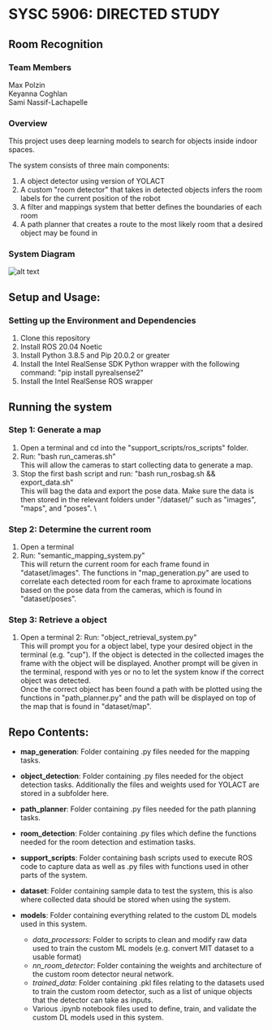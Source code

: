 # SYSC 5906: DIRECTED STUDY
## Room Recognition
### Team Members
Max Polzin  
Keyanna Coghlan  
Sami Nassif-Lachapelle  


### Overview
This project uses deep learning models to search for objects inside indoor spaces.

The system consists of three main components:
1. A object detector using version of YOLACT
2. A custom "room detector" that takes in detected objects infers the room labels for the current position of the robot
3. A filter and mappings system that better defines the boundaries of each room
4. A path planner that creates a route to the most likely room that a desired object may be found in

### System Diagram
![alt text](https://github.com/MaxPolzinCU/room-recognition/blob/main/images/systemOverview.png)

## Setup and Usage:
### Setting up the Environment and Dependencies
1. Clone this repository
2. Install ROS 20.04 Noetic
3. Install Python 3.8.5 and Pip 20.0.2 or greater
4. Install the Intel RealSense SDK Python wrapper with the following command: "pip install pyrealsense2"
5. Install the Intel RealSense ROS wrapper

## Running the system
### Step 1: Generate a map
1. Open a terminal and cd into the "support_scripts/ros_scripts" folder.
2. Run: "bash run_cameras.sh" \
This will allow the cameras to start collecting data to generate a map.   
4. Stop the first bash script and run: "bash run_rosbag.sh && export_data.sh" \
This will bag the data and export the pose data. Make sure the data is then stored in the relevant folders under "/dataset/" such as "images", "maps", and "poses". \

### Step 2: Determine the current room
1. Open a terminal
2. Run: "semantic_mapping_system.py" \
This will return the current room for each frame found in "dataset/images". The functions in "map_generation.py" are used to correlate
each detected room for each frame to aproximate locations based on the pose data from the cameras, which is found in "dataset/poses".

### Step 3: Retrieve a object
1. Open a terminal
2: Run: "object_retrieval_system.py" \
This will prompt you for a object label, type your desired object in the terminal (e.g. "cup"). If the object is detected in the collected images
the frame with the object will be displayed. Another prompt will be given in the terminal, respond with yes or no to let the system know if the 
correct object was detected. \
Once the correct object has been found a path with be plotted using the functions in "path_planner.py" and the path will be displayed on top of the map
that is found in "dataset/map".

## Repo Contents:
- **map_generation**: Folder containing .py files needed for the mapping tasks.

- **object_detection**: Folder containing .py files needed for the object detection tasks. Additionally the files and weights used for YOLACT are stored in a subfolder here.

- **path_planner**: Folder containing .py files needed for the path planning tasks.

- **room_detection**: Folder containing .py files which define the functions needed for the room detection and estimation tasks.

- **support_scripts**: Folder containing bash scripts used to execute ROS code to capture data as well as .py files with functions used in other parts of the system.

- **dataset**: Folder containing sample data to test the system, this is also where collected data should be stored when using the system.

- **models**: Folder containing everything related to the custom DL models used in this system.
    - *data_processors*: Folder to scripts to clean and modify raw data used to train the custom ML models (e.g. convert MIT dataset to a usable format)
    - *nn_room_detector*: Folder containing the weights and architecture of the custom room detector neural network.
    - *trained_data*: Folder containing .pkl files relating to the datasets used to train the custom room detector, such as a list of unique objects that the detector can take as inputs.
    - Various .ipynb notebook files used to define, train, and validate the custom DL models used in this system.

